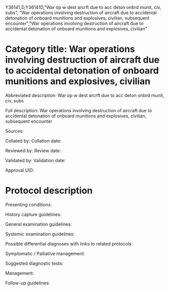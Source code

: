 Y36141,D,Y36141D,"War op w dest arcrft due to acc deton onbrd munit, civ, subs", "War operations involving destruction of aircraft due to accidental detonation of onboard munitions and explosives, civilian, subsequent encounter","War operations involving destruction of aircraft due to accidental detonation of onboard munitions and explosives, civilian"
# Category title: War operations involving destruction of aircraft due to accidental detonation of onboard munitions and explosives, civilian

Abbreviated description: War op w dest arcrft due to acc deton onbrd munit, civ, subs

Full description: War operations involving destruction of aircraft due to accidental detonation of onboard munitions and explosives, civilian, subsequent encounter

Sources:

Collated by:
Collation date:

Reviewed by:
Review date:

Validated by:
Validation date:

Approval UID:

# Protocol description

Presenting conditions:

History capture guidelines:

General examination guidelines:

Systemic examination guidelines:

Possible differential diagnoses with links to related protocols:

Symptomatic / Palliative management:

Suggested diagnostic tests:

Management:

Follow-up guidelines:
